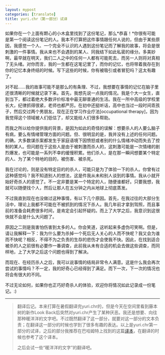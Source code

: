 ```yaml
---
layout: mypost
categories: [translate]
title: yuri.chr（第一部分）试译
---
```


如果你在一个上面有颗心的小木盒里找到了这份笔记，那么*恭喜！*你很有可能是第一个阅读这份笔记的人。我本不打算把这件事情跟任何人说的，但由于某些原因，我感觉一个人、一个完全不认识的人遇到这份笔记而了解我的故事，将会是很刺激的一件事情。我从来也不会遇到的某人、同我结下如此私密的缘分。多美妙啊，最早就在明天，我们二人之中的任何一人都有可能死去，而另一人则将对真相了无头绪。对你而言，我的一生都在这笔记里了，而你的记忆，也将带着我存在到你的记忆本身终结的时候。写下这些的时候，你有被吸引或者冒犯吗？这太有趣了。

对不起……我的故事可能不是那么的有条理、不过，我想要在事情的记忆在脑子里还很清晰的时候就记录下来。首先，我想先说一点我的情况。我是个大一女生，直到当下，都过着绝大多数评价标准中最无聊普通的生活。我在一所中高级的学校里长大，纪律抓得很紧，老师也都严厉。在初中还挺听话，高中也当过一段时间乖孩子，然后交过两个男朋友。现在正在学习作业疗法[occupational therapy]，因为我觉得这个领域被人们低估了，却又能给人们很多帮助。

而我之所以给你提供我的背景，是因为如此的奇怪的误解：想要杀人的人要么脑子有病，要么有情绪管理方面的问题。但、很明显的是，我并没有上述的任何问题。的确，大多数谋杀案都发生于家庭语境下因愤怒或者别的什么情绪冲动而失去了控制的某人。但问题在于这些人是由于被刺激而杀人的，这刺激可能是一次情绪的剧烈爆发，也可能是一系列不幸的缓慢积累。他们杀人，是在那一瞬间想要某个特定的人、为了某个特地的目的，被伤害、被杀死。

我在讨论的，则是没有特定目的的杀人，可能只是为了体验一下的杀人。你曾有过这种感觉吗？我不知道别人的想法，这是件我从未和别人谈到的事情。我从小就开始好奇杀人的感觉了。不一定非要是某一个特定的人，随便谁都好。只要我想，我就可以随便找个人，然后让那人在五分钟之内从地球上彻底蒸发。

不过我直到现在也没做过这种事情，有以下几个原因。首先，在我过往的大部分生活中，理论上我都不可能在不被抓到的情况下杀人。我几年前才拿到驾照，而且事前的准备会耗费很多时间，是肯定会引起怀疑的。而上了大学之后，我意识到这很快就不会是什么大问题了。

原因之二则是我害怕伤害到太多的人。你会笑道，这听起来多虚伪可笑啊。但是，请让我解释一下：我为什么要为杀掉一个死后无人关心的人而不快呢？我又会为谁而不快呢？相反，不得不为之负责的生存的悲伤才会使我不快。因此，在找到适合被杀的人之前很有必要作一番调查，此前我从未有合适的机会去做这些调查，而同样地，上了大学之后这个问题也得到了解决。

而现在、在经历杀人之后，我可以说事情的结局非常令人满意。这是什么我会再次尝试的事情吗？不一定，我的好奇心已经得到了满足。而下一次，下一次的情况也将会有很大的不同。

不过无论如何，如果你也正巧好奇杀人的体验，欢迎你将情况如此记录成一份笔记。:)

---

> 翻译后记。本来打算在暑假翻译完yuri.chr的，但是今天在空间里看到藤本树的新作Look Back后突然对yuri.chr产生了某种厌恶。我还是想要、向往那种暖洋洋的文字吧。不过既然翻译了这一部分，就要对这一部分的文本负责；在翻译这一部分的时候也学到了很多有趣的表达。以上是yuri.chr第一部分的试译，之后的部分我推荐在巴哈姆特上找到的这篇[译本](https://forum.gamer.com.tw/Co.php?bsn=60076&sn=48270950&__cf_chl_captcha_tk__=65628e7f7c81792d3e54758fbe5a0a9f5a44c5b8-1626662180-0-AQ07XTlHLGktTtnUmU1wPyJKSSJvUWkrtEm-EHkyK_fy94ptGlRfWBuMrt_MwTCgmfOWr3yeRA3vhR_k77tsH1anB_AkMH5PCIdzczgrL5hou052TETW0xoFrNHJcNoeR_7Rqy0byottqRtinFHvQeyJMvNxrajIq8jraZDdIjj0TD7VMlzk5um9QU7rEnQyvgsySWAnSLOHbrzartT4hZ63yhWTD3ce-EVV_gdSK2kJnSBWp23podasg9KTLvXBSHP6JP4I4JGBotc5OFS_Cvl7Ff3kFxFthdlnbOvHyby4Vhnz89xrj0QGgq8qI1iTgFupdR3PCtLIcSlAlqtaFatQBXRJ92YcSIxY1nlx4CXH4LTKcBIybENoiI2OyWyljttCbStLYthe0i5H7KJ52nolcLbwIZbEx7Zgt5IVsPx4tB3jQ9iWwgFGsF64rc56KuRBnEeEb46LO8nAgDnUT23PD43urT1wRWqOTAYlGxZqM24JXEDMgxnUNhI1XlkcMS6Li1P8Q2c1O8zQr934F4rKm-n-uis0E_lMDlWZk4OsjuefF1I6omnS2b5ep_uizwnGFfOmnoQmUUuhZ7aI3-AB2UDyAM9Sp8Ghf2o3kQOnKFpbKrg6ydFbGDHW0XDYWnNsvU6yp8aSaOK6lqCrmiV3hgWb_pnQKbNDE-3dc3H7TwCiqZupv2xBMMWZMRjAoQ77exHN9rnjptGJYn5strQ)，在翻译的时候也参考了这个译本。
>
> 之后会试一些“暖洋洋的文字”的翻译吧。

